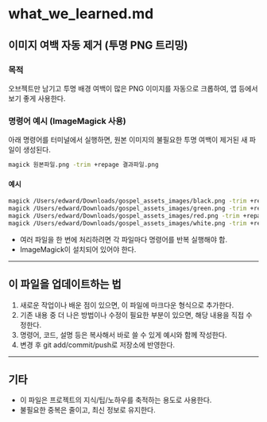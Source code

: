 # what_we_learned.md

## 이미지 여백 자동 제거 (투명 PNG 트리밍)

### 목적
오브젝트만 남기고 투명 배경 여백이 많은 PNG 이미지를 자동으로 크롭하여, 앱 등에서 보기 좋게 사용한다.

### 명령어 예시 (ImageMagick 사용)
아래 명령어를 터미널에서 실행하면, 원본 이미지의 불필요한 투명 여백이 제거된 새 파일이 생성된다.

```sh
magick 원본파일.png -trim +repage 결과파일.png
```

#### 예시
```sh
magick /Users/edward/Downloads/gospel_assets_images/black.png -trim +repage /Users/edward/Downloads/gospel_assets_images/black_trimmed.png
magick /Users/edward/Downloads/gospel_assets_images/green.png -trim +repage /Users/edward/Downloads/gospel_assets_images/green_trimmed.png
magick /Users/edward/Downloads/gospel_assets_images/red.png -trim +repage /Users/edward/Downloads/gospel_assets_images/red_trimmed.png
magick /Users/edward/Downloads/gospel_assets_images/white.png -trim +repage /Users/edward/Downloads/gospel_assets_images/white_trimmed.png
```

- 여러 파일을 한 번에 처리하려면 각 파일마다 명령어를 반복 실행해야 함.
- ImageMagick이 설치되어 있어야 한다.

---

## 이 파일을 업데이트하는 법

1. 새로운 작업이나 배운 점이 있으면, 이 파일에 마크다운 형식으로 추가한다.
2. 기존 내용 중 더 나은 방법이나 수정이 필요한 부분이 있으면, 해당 내용을 직접 수정한다.
3. 명령어, 코드, 설명 등은 복사해서 바로 쓸 수 있게 예시와 함께 작성한다.
4. 변경 후 git add/commit/push로 저장소에 반영한다.

---

## 기타

- 이 파일은 프로젝트의 지식/팁/노하우를 축적하는 용도로 사용한다.
- 불필요한 중복은 줄이고, 최신 정보로 유지한다.
